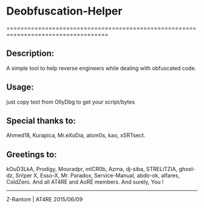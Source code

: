 # Deobfuscation-Helper
===================================================================================

Description:
-----------
A simple tool to help reverse engineers while dealing with obfuscated code.

Usage:
-----------
just copy text from OllyDbg to get your script/bytes

Special thanks to:
-----------
Ahmed18, Kurapica, Mr.eXoDia, atom0s, kao, xSRTsect.

Greetings to:
-----------
kOuD3LkA, Prodigy, Mouradpr, mICR0b, Azma, dj-siba, STRELiTZIA‏, ghost-dz, Sn!per X, Esso-X, Mr. Paradox, Service-Manual, abdo-ok, alfares, ColdZero.
And all AT4RE and AoRE members.
And surely, You !

-----------
Z-Rantom | AT4RE
2015/06/09
